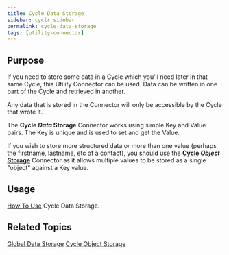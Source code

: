 ```yaml
---
title: Cycle Data Storage
sidebar: cyclr_sidebar
permalink: cycle-data-storage
tags: [utility-connector]
---
```


## Purpose

If you need to store some data in a Cycle which you'll need later in that same Cycle, this Utility Connector can be used.  Data can be written in one part of the Cycle and retrieved in another.

Any data that is stored in the Connector will only be accessible by the Cycle that wrote it.

The **Cycle *Data* Storage** Connector works using simple Key and Value pairs.  The Key is unique and is used to set and get the Value.

If you wish to store more structured data or more than one value (perhaps the firstname, lastname, etc of a contact), you should use the **[Cycle *Object* Storage](./cycle-object-storage)** Connector as it allows multiple values to be stored as a single "object" against a Key value.

## Usage

[How To Use](./data-storage-usage) Cycle Data Storage.

## Related Topics

[Global Data Storage](./global-data-storage) 
[Cycle Object Storage](./cycle-object-storage)
